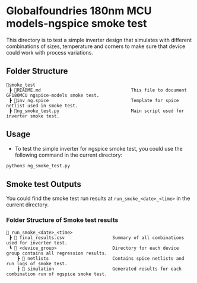 # Globalfoundries 180nm MCU models-ngspice smoke test

This directory is to test a simple inverter design that simulates with different combinations of sizes, temperature and corners to make sure that device could work with process variations.

## Folder Structure

```text
📁smoke_test
 ┣ 📜README.md                                  This file to document GF180MCU ngspice-models smoke test.
 ┣ 📜inv_ng.spice                               Template for spice netlist used in smoke test.
 ┣ 📜ng_smoke_test.py                           Main script used for inverter smoke test.
 ```

## Usage

- To test the simple inverter for ngspice smoke test, you could use the following command in the current directory:

```bash
python3 ng_smoke_test.py
```

## Smoke test Outputs

You could find the smoke test run results at `run_smoke_<date>_<time>` in the current directory.

### Folder Structure of Smoke test results

```text
📁 run_smoke_<date>_<time>
 ┣ 📜 final_results.csv                  Summary of all combinations used for inverter test.
 ┗ 📁 <device_group>                     Directory for each device group contains all regression results.
    ┣ 📁 netlists                        Contains spice netlists and run logs of smoke test.
    ┣ 📁 simulation                      Generated results for each combination run of ngspice smoke test.
 ```
